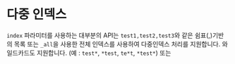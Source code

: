 # 다중 인덱스
```index``` 파라미터를 사용하는 대부분의 API는 ```test1,test2,test3```와 같은 쉼표(,)기반의 목록 또는 ```_all```을 사용한 전체 인덱스를 사용하여 다중인덱스 처리를 지원합니다. 와일드카드도 지원합니다. (예 : ```test*```, ```*test```, ```te*t```, ```*test*```) 또는 